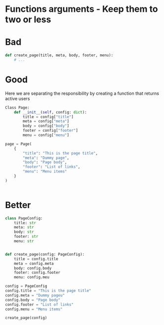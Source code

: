 # Functions arguments - Keep them to two or less

# Bad
```python
def create_page(title, meta, body, footer, menu):
    # ...
```

# Good
Here we are separating the responsibility by creating a function that returns active users 

```python
Class Page:
    def __init__(self, config: dict):
        title = config["title"]
        meta = config["meta"]
        body = config["body"]
        footer = config["footer"]
        menu = config["menu"]

page = Page(
    {
        "title": "This is the page title",
        "meta": "Dummy page",
        "body": "Page body",
        "footer": "List of links",
        "menu": "Menu items"
    }
)
    
```

# Better
```python
class PageConfig:
    title: str
    meta: str
    body: str
    footer: str
    menu: str


def create_page(config: PageConfig):
    title = config.title
    meta = config.meta
    body: config.body
    footer: config.footer
    menu: config.meu

config = PageConfig
config.title = "This is the page title"
config.meta = "Dummy pageu"
config.body = "Page body"
config.footer = "List of links"
config.menu = "Menu items"

create_page(config)
```